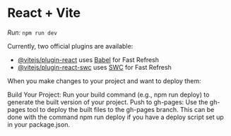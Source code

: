 # React + Vite

*Run:* `npm run dev`


Currently, two official plugins are available:

- [@vitejs/plugin-react](https://github.com/vitejs/vite-plugin-react/blob/main/packages/plugin-react/README.md) uses [Babel](https://babeljs.io/) for Fast Refresh
- [@vitejs/plugin-react-swc](https://github.com/vitejs/vite-plugin-react-swc) uses [SWC](https://swc.rs/) for Fast Refresh

When you make changes to your project and want to deploy them:

Build Your Project: Run your build command (e.g., npm run deploy) to generate the built version of your project.
Push to gh-pages: Use the gh-pages tool to deploy the built files to the gh-pages branch. This can be done with the command npm run deploy if you have a deploy script set up in your package.json.
